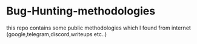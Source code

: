 # Bug-Hunting-methodologies
this repo contains some public methodologies which I found from internet (google,telegram,discord,writeups etc..) 
